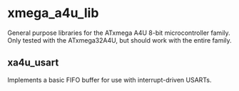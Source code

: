 # xmega_a4u_lib
General purpose libraries for the ATxmega A4U 8-bit microcontroller family. Only tested with the ATxmega32A4U, but should work with the entire family.

## xa4u_usart
Implements a basic FIFO buffer for use with interrupt-driven USARTs.
